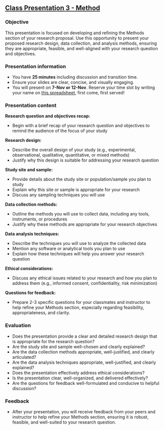 ## [Class Presentation 3 - Method](https://aselshall.github.io/rm/hw/class-presentation3)

### Objective

This presentation is focused on developing and refining the Methods section of your research proposal. Use this opportunity to present your proposed research design, data collection, and analysis methods, ensuring they are appropriate, feasible, and well-aligned with your research question and objectives.

### Presentation information
- You have **25 minutes** including discussion and transition time.
- Ensure your slides are clear, concise, and visually engaging.
- You will present on **7-Nov or 12-Nov**. Reserve your time slot by writing your name on [this spreadsheet](https://docs.google.com/spreadsheets/d/1G-99MJ8G02TWRa-Wj1ddzGLvPtAC-wa310zh5G30alo/edit?usp=sharing), first come, first served!

### Presentation content

**Research question and objectives recap:**
- Begin with a brief recap of your research question and objectives to remind the audience of the focus of your study

**Research design:**
- Describe the overall design of your study (e.g., experimental, observational, qualitative, quantitative, or mixed methods)
- Justify why this design is suitable for addressing your research question

**Study site and sample:**
- Provide details about the study site or population/sample you plan to study
- Explain why this site or sample is appropriate for your research
- Discuss any sampling techniques you will use

**Data collection methods:**
- Outline the methods you will use to collect data, including any tools, instruments, or procedures
- Justify why these methods are appropriate for your research objectives

**Data analysis techniques:**
- Describe the techniques you will use to analyze the collected data
- Mention any software or analytical tools you plan to use
- Explain how these techniques will help you answer your research question

**Ethical considerations:**
- Discuss any ethical issues related to your research and how you plan to address them (e.g., informed consent, confidentiality, risk minimization)

**Questions for feedback:**
- Prepare 2-3 specific questions for your classmates and instructor to help refine your Methods section, especially regarding feasibility, appropriateness, and clarity.

### Evaluation
- Does the presentation provide a clear and detailed research design that is appropriate for the research question?
- Are the study site and sample well-chosen and clearly explained?
- Are the data collection methods appropriate, well-justified, and clearly articulated?
- Are the data analysis techniques appropriate, well-justified, and clearly explained?
- Does the presentation effectively address ethical considerations?
- Is the presentation clear, well-organized, and delivered effectively?
- Are the questions for feedback well-formulated and conducive to helpful discussion?

### Feedback
- After your presentation, you will receive feedback from your peers and instructor to help refine your Methods section, ensuring it is robust, feasible, and well-suited to your research question.
